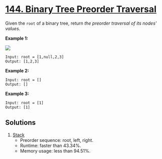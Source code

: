 # [144. Binary Tree Preorder Traversal](https://leetcode.com/problems/binary-tree-preorder-traversal/)

Given the `root` of a binary tree, return _the preorder traversal of its nodes' values_.

**Example 1:**

![](https://assets.leetcode.com/uploads/2020/09/15/inorder_1.jpg)

```
Input: root = [1,null,2,3]
Output: [1,2,3]
```

**Example 2:**

```
Input: root = []
Output: []
```

**Example 3:**

```
Input: root = [1]
Output: [1]
```

## Solutions
1. [Stack](./BinaryTreePreorderTraversal.java)
    - Preorder sequence: root, left, right.
    - Runtime: faster than 43.34%.
    - Memory usage: less than 94.51%.
